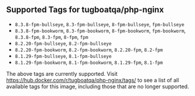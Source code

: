 ## Supported Tags for tugboatqa/php-nginx

* `8.3.8-fpm-bullseye`, `8.3-fpm-bullseye`, `8-fpm-bullseye`, `fpm-bullseye`
* `8.3.8-fpm-bookworm`, `8.3-fpm-bookworm`, `8-fpm-bookworm`, `fpm-bookworm`, `8.3.8-fpm`, `8.3-fpm`, `8-fpm`, `fpm`
* `8.2.20-fpm-bullseye`, `8.2-fpm-bullseye`
* `8.2.20-fpm-bookworm`, `8.2-fpm-bookworm`, `8.2.20-fpm`, `8.2-fpm`
* `8.1.29-fpm-bullseye`, `8.1-fpm-bullseye`
* `8.1.29-fpm-bookworm`, `8.1-fpm-bookworm`, `8.1.29-fpm`, `8.1-fpm`

The above tags are currently supported. Visit https://hub.docker.com/r/tugboatqa/php-nginx/tags/ to see a list of all available tags for this image, including those that are no longer supported.
